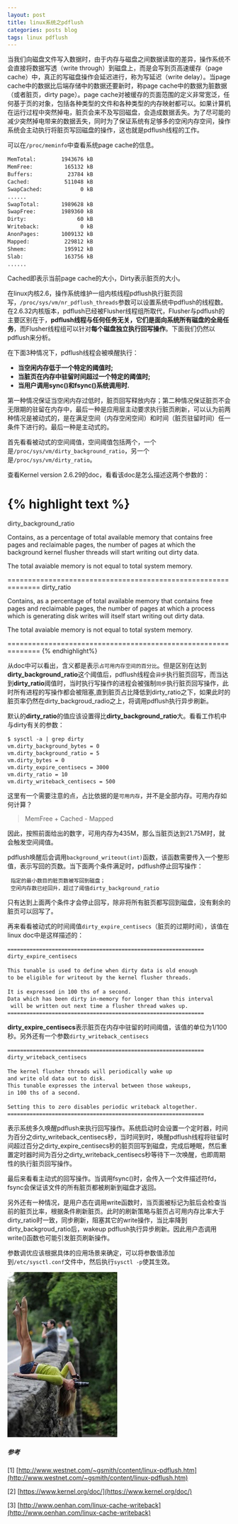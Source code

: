 ```yaml
---
layout: post
title: linux系统之pdflush
categories: posts blog
tags: linux pdflush
---
```



当我们向磁盘文件写入数据时，由于内存与磁盘之间数据读取的差异，操作系统不会直接将数据写透（write through）到磁盘上，而是会写到页高速缓存（page cache）中，真正的写磁盘操作会延迟进行，称为写延迟（write delay）。当page cache中的数据比后端存储中的数据还要新时，称page cache中的数据为脏数据（或者脏页，dirty page）。page cache对被缓存的页面范围的定义非常宽泛，任何基于页的对象，包括各种类型<!-- more -->的文件和各种类型的内存映射都可以。如果计算机在运行过程中突然掉电，脏页会来不及写回磁盘，会造成数据丢失。为了尽可能的减少突然掉电带来的数据丢失，同时为了保证系统有足够多的空闲内存空间，操作系统会主动执行将脏页写回磁盘的操作，这也就是pdflush线程的工作。

可以在`/proc/meminfo`中查看系统page cache的信息。

``` html
MemTotal:        1943676 kB
MemFree:          165132 kB
Buffers:           23784 kB
Cached:           511048 kB
SwapCached:            0 kB
......
SwapTotal:       1989628 kB
SwapFree:        1989360 kB
Dirty:                60 kB
Writeback:             0 kB
AnonPages:       1009132 kB
Mapped:           229812 kB
Shmem:            195912 kB
Slab:             163756 kB
......
```

Cached即表示当前page cache的大小，Dirty表示脏页的大小。

在linux内核2.6，操作系统维护一组内核线程pdflush执行脏页回写，`/proc/sys/vm/nr_pdflush_threads`参数可以设置系统中pdflush的线程数。在2.6.32内核版本，pdflush已经被Flusher线程组所取代，Flusher与pdflush的主要区别在于，**pdflush线程与任何任务无关，它们是面向系统所有磁盘的全局任务**，而Flusher线程组可以针对**每个磁盘独立执行回写操作**。下面我们仍然以pdflush来分析。

在下面3种情况下，pdflush线程会被唤醒执行：

+ **当空闲内存低于一个特定的阈值时;**
+ **当脏页在内存中驻留时间超过一个特定的阈值时;**
+ **当用户调用sync()和fsync()系统调用时.**


第一种情况保证当空闲内存过低时，脏页回写释放内存；第二种情况保证脏页不会无限期的驻留在内存中，最后一种是应用层主动要求执行脏页刷新，可以认为前两种情况是被动式的，是在满足空间（内存空闲空间）和时间（脏页驻留时间）任一条件下进行的。最后一种是主动式的。

首先看看被动式的空间阈值，空间阈值包括两个，一个是`/proc/sys/vm/dirty_background_ratio`，另一个是`/proc/sys/vm/dirty_ratio`。

查看Kernel version 2.6.29的doc，看看该doc是怎么描述这两个参数的：

{% highlight text %}
==============================================================
dirty_background_ratio

Contains, as a percentage of total available memory that
contains free pages and reclaimable pages, the number of pages at
which the background kernel flusher threads will start writing out
dirty data.

The total avaiable memory is not equal to total system memory.

==============================================================
dirty_ratio

Contains, as a percentage of total available memory that
contains free pages and reclaimable pages, the number of pages at
which a process which is generating disk writes will itself
start writing out dirty data.

The total avaiable memory is not equal to total system memory.

==============================================================
{% endhighlight%}

从doc中可以看出，含义都是表示`占可用内存空间的百分比`。但是区别在达到**dirty_background_ratio**这个阈值后，pdflush线程会`异步`执行脏页回写，而当达到**dirty_ratio**阈值时，当时执行写操作的进程会被强制`同步`执行脏页回写操作，此时所有进程的写操作都会被阻塞,直到脏页占比降低到dirty_ratio之下，如果此时的脏页率仍然在dirty_backgroud_radio之上，将调用pdflush执行异步刷新。

默认的**dirty_ratio**的值应该设置得比**dirty_background_ratio**大。看看工作机中与dirty有关的参数：

```
$ sysctl -a | grep dirty
vm.dirty_background_bytes = 0
vm.dirty_background_ratio = 5
vm.dirty_bytes = 0
vm.dirty_expire_centisecs = 3000
vm.dirty_ratio = 10
vm.dirty_writeback_centisecs = 500
```

这里有一个需要注意的点，占比依据的是`可用内存`，并不是全部内存。可用内存如何计算？

> MemFree + Cached - Mapped

因此，按照前面给出的数字，可用内存为435M，那么当脏页达到21.75M时，就会触发空间阈值。

pdflush唤醒后会调用`background_writeout(int)`函数，该函数需要传入一个整形值，表示写回的页数。当下面两个条件满足时，pdflush停止回写操作：

	 指定的最小数目的脏页数被写回到磁盘；
	 空闲内存数已经回升，超过了阈值dirty_background_ratio

只有达到上面两个条件才会停止回写，除非将所有脏页都写回到磁盘，没有剩余的脏页可以回写了。


再来看看被动式的时间阈值`dirty_expire_centisecs`（脏页的过期时间），该值在linux doc中是这样描述的：

```
==============================================================
dirty_expire_centisecs

This tunable is used to define when dirty data is old enough
to be eligible for writeout by the kernel flusher threads.

It is expressed in 100 ths of a second.  
Data which has been dirty in-memory for longer than this interval
 will be written out next time a flusher thread wakes up.
==============================================================
```

**dirty_expire_centisecs**表示脏页在内存中驻留的时间阈值，该值的单位为1/100 秒。另外还有一个参数`dirty_writeback_centisecs`

```
==============================================================
dirty_writeback_centisecs

The kernel flusher threads will periodically wake up
and write old data out to disk.  
This tunable expresses the interval between those wakeups,
in 100 ths of a second.

Setting this to zero disables periodic writeback altogether.
==============================================================
```

表示系统多久唤醒pdflush来执行回写操作。系统启动时会设置一个定时器，时间为百分之dirty_writeback_centisecs秒，当时间到时，唤醒pdflush线程将驻留时间超过百分之dirty_expire_centisecs秒的脏页回写到磁盘，完成后睡眠，然后重置定时器时间为百分之dirty_writeback_centisecs秒等待下一次唤醒，也即周期性的执行脏页回写操作。

最后来看看主动式的回写操作。当调用fsync()时，会传入一个文件描述符fd，fsync会保证该文件的所有脏页都被刷新到磁盘才返回。

另外还有一种情况，是用户态在调用write函数时，当页面被标记为脏后会检查当前的脏页比率，根据条件刷新脏页。此时的刷新策略与脏页占可用内存比率大于dirty_ratio时一致，同步刷新，阻塞其它的write操作，当比率降到dirty_backgroud_ratio后，wakeup pdflush执行异步刷新。因此用户态调用write()函数也可能引发脏页刷新操作。

参数调优应该根据具体的应用场景来确定，可以将参数值添加到`/etc/sysctl.conf`文件中，然后执行`sysctl -p`使其生效。


![OMGLookather](/images/linuxofpdflush/OMGLookather.jpg)


##### 参考
[1] [http://www.westnet.com/~gsmith/content/linux-pdflush.htm](http://www.westnet.com/~gsmith/content/linux-pdflush.htm)

[2] [https://www.kernel.org/doc/](https://www.kernel.org/doc/)

[3] [http://www.oenhan.com/linux-cache-writeback](http://www.oenhan.com/linux-cache-writeback)
